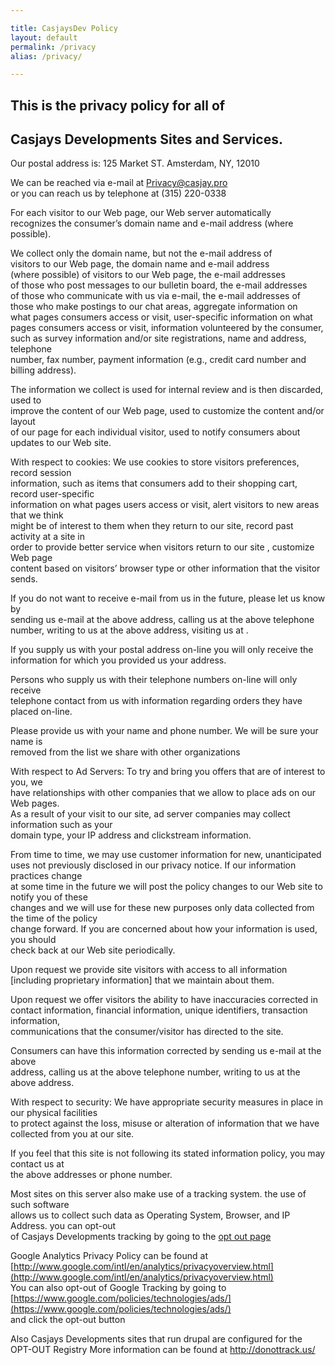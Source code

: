 ```yaml
---

title: CasjaysDev Policy
layout: default
permalink: /privacy
alias: /privacy/

---
```


## **This is the privacy policy for all of**  
## **Casjays Developments Sites and Services.**  
  
Our postal address is:
125 Market ST. Amsterdam, NY, 12010

We can be reached via e-mail at Privacy@casjay.pro  
or you can reach us by telephone at (315) 220-0338  

For each visitor to our Web page, our Web server automatically  
recognizes the consumer’s domain name and e-mail address (where possible).  

We collect only the domain name, but not the e-mail address of  
visitors to our Web page, the domain name and e-mail address  
(where possible) of visitors to our Web page, the e-mail addresses  
of those who post messages to our bulletin board, the e-mail addresses  
of those who communicate with us via e-mail, the e-mail addresses of  
those who make postings to our chat areas, aggregate information on  
what pages consumers access or visit, user-specific information on what  
pages consumers access or visit, information volunteered by the consumer,  
such as survey information and/or site registrations, name and address, telephone  
number, fax number, payment information (e.g., credit card number and billing address).  

The information we collect is used for internal review and is then discarded, used to  
improve the content of our Web page, used to customize the content and/or layout  
of our page for each individual visitor, used to notify consumers about updates to our Web site.  

With respect to cookies: We use cookies to store visitors preferences, record session  
information, such as items that consumers add to their shopping cart, record user-specific  
information on what pages users access or visit, alert visitors to new areas that we think  
might be of interest to them when they return to our site, record past activity at a site in  
order to provide better service when visitors return to our site , customize Web page  
content based on visitors’ browser type or other information that the visitor sends.  

If you do not want to receive e-mail from us in the future, please let us know by  
sending us e-mail at the above address, calling us at the above telephone  
number, writing to us at the above address, visiting us at .

If you supply us with your postal address on-line you will only receive the  
information for which you provided us your address.

Persons who supply us with their telephone numbers on-line will only receive  
telephone contact from us with information regarding orders they have placed on-line.

Please provide us with your name and phone number. We will be sure your name is  
removed from the list we share with other organizations

With respect to Ad Servers: To try and bring you offers that are of interest to you, we  
have relationships with other companies that we allow to place ads on our Web pages.  
As a result of your visit to our site, ad server companies may collect information such as your  
domain type, your IP address and clickstream information.  

From time to time, we may use customer information for new, unanticipated  
uses not previously disclosed in our privacy notice. If our information practices change  
at some time in the future we will post the policy changes to our Web site to notify you of these  
changes and we will use for these new purposes only data collected from the time of the policy  
change forward. If you are concerned about how your information is used, you should  
check back at our Web site periodically.

Upon request we provide site visitors with access to all information  
[including proprietary information] that we maintain about them.  

Upon request we offer visitors the ability to have inaccuracies corrected in  
contact information, financial information, unique identifiers, transaction information,  
communications that the consumer/visitor has directed to the site.  

Consumers can have this information corrected by sending us e-mail at the above  
address, calling us at the above telephone number, writing to us at the above address.  

With respect to security: We have appropriate security measures in place in our physical facilities  
to protect against the loss, misuse or alteration of information that we have collected from you at our site.  

If you feel that this site is not following its stated information policy, you may contact us at  
the above addresses or phone number.

Most sites on this server also make use of a tracking system. the use of such software  
allows us to collect such data as Operating System, Browser, and IP Address. you can opt-out  
of Casjays Developments tracking by going to the [opt out page](http://piwik.casjay.pro/index.php?module=CoreAdminHome&action=optOut)

Google Analytics Privacy Policy can be found at [http://www.google.com/intl/en/analytics/privacyoverview.html](http://www.google.com/intl/en/analytics/privacyoverview.html)  
You can also opt-out of Google Tracking by going to [https://www.google.com/policies/technologies/ads/](https://www.google.com/policies/technologies/ads/)  
and click the opt-out button  

Also Casjays Developments sites that run drupal are configured for the  
OPT-OUT Registry More information can be found at http://donottrack.us/  

